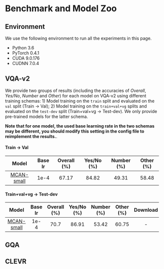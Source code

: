 # Benchmark and Model Zoo

## Environment

We use the following environment to run all the experiments in this page.

- Python 3.6
- PyTorch 0.4.1
- CUDA 9.0.176
- CUDNN 7.0.4

## VQA-v2

We provide two groups of results (including the accuracies of *Overall*, *Yes/No*, *Number* and *Other*) for each model on VQA-v2 using different training schemas: 1) Model training on the `train` split and evaluated on the `val` split (Train -> Val); 2) Model training on the `train+val+vg` splits and evaluated on the `test-dev` split (Train+val+vg -> Test-dev). We only provide pre-trained models for the latter schema. 

**Note that for one model, the used base learning rate in the two schemas may be different, you should modify this setting in the config file to reimplement the results.**.

#### Train -> Val


Model | Base lr | Overall (%) | Yes/No (%) | Number (%) | Other (%)
:-: | :-: | :-: | :-: | :-: | :-: 
[MCAN-small](https://github.com/MILVLG/openvqa/blob/576876f284af27281ae0e22a9f4c63b7f61da4da/configs/vqa/mcan_small.yml) |1e-4| 67.17 | 84.82 | 49.31 | 58.48 | 

#### Train+val+vg -> Test-dev

Model | Base lr | Overall (%) | Yes/No (%) | Number (%) | Other (%) | Download
:-: | :-: | :-: |:-: |:-: |:-: | :-:
[MCAN-small](https://github.com/MILVLG/openvqa/blob/576876f284af27281ae0e22a9f4c63b7f61da4da/configs/vqa/mcan_small.yml) |1e-4| 70.7  | 86.91 | 53.42 | 60.75 | -

## GQA


## CLEVR



